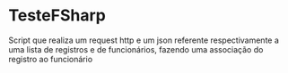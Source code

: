 # TesteFSharp
Script que realiza um request http e um json referente respectivamente a uma lista de registros e de funcionários, fazendo uma associação do registro ao funcionário
